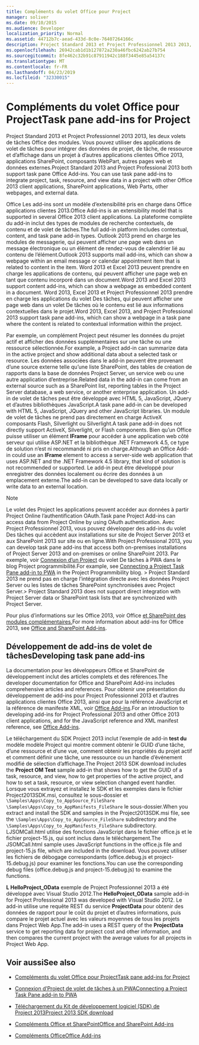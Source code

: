 ```yaml
---
title: Compléments du volet Office pour Project
manager: soliver
ms.date: 09/10/2015
ms.audience: Developer
localization_priority: Normal
ms.assetid: 44712b7c-aead-433d-8c0e-76407264166c
description: Project Standard 2013 et Project Professionnel 2013 2013, les deux volets de tâches Office des modules. Vous pouvez utiliser des applications de volet de tâches pour intégrer des données de projet, de tâche, de ressource et d’affichage dans un projet à d’autres applications clientes Office 2013, applications SharePoint, composants WebPart, autres pages web et données externes.
ms.openlocfilehash: 26942cab1d1b127872a230a46fbc6242ab27b754
ms.sourcegitcommit: 8fe462c32b91c87911942c188f3445e85a54137c
ms.translationtype: MT
ms.contentlocale: fr-FR
ms.lasthandoff: 04/23/2019
ms.locfileid: "32330015"
---
```

# <a name="task-pane-add-ins-for-project"></a><span data-ttu-id="41960-103">Compléments du volet Office pour Project</span><span class="sxs-lookup"><span data-stu-id="41960-103">Task pane add-ins for Project</span></span>

<span data-ttu-id="41960-104">Project Standard 2013 et Project Professionnel 2013 2013, les deux volets de tâches Office des modules. Vous pouvez utiliser des applications de volet de tâches pour intégrer des données de projet, de tâche, de ressource et d’affichage dans un projet à d’autres applications clientes Office 2013, applications SharePoint, composants WebPart, autres pages web et données externes.</span><span class="sxs-lookup"><span data-stu-id="41960-104">Project Standard 2013 and Project Professional 2013 both support task pane Office Add-ins. You can use task pane add-ins to integrate project, task, resource, and view data in a project with other Office 2013 client applications, SharePoint applications, Web Parts, other webpages, and external data.</span></span>
  
<span data-ttu-id="41960-105">Office Les add-ins sont un modèle d’extensibilité pris en charge dans Office applications clientes 2013.</span><span class="sxs-lookup"><span data-stu-id="41960-105">Office Add-ins is an extensibility model that is supported in several Office 2013 client applications.</span></span> <span data-ttu-id="41960-106">La plateforme complète du add-in inclut des types de modules de recherche contextuels, de contenu et de volet de tâches.</span><span class="sxs-lookup"><span data-stu-id="41960-106">The full add-in platform includes contextual, content, and task pane add-in types.</span></span> <span data-ttu-id="41960-107">Outlook 2013 prend en charge les modules de messagerie, qui peuvent afficher une page web dans un message électronique ou un élément de rendez-vous de calendrier lié au contenu de l’élément.</span><span class="sxs-lookup"><span data-stu-id="41960-107">Outlook 2013 supports mail add-ins, which can show a webpage within an email message or calendar appointment item that is related to content in the item.</span></span> <span data-ttu-id="41960-108">Word 2013 et Excel 2013 peuvent prendre en charge les applications de contenu, qui peuvent afficher une page web en tant que contenu incorporé dans un document.</span><span class="sxs-lookup"><span data-stu-id="41960-108">Word 2013 and Excel 2013 support content add-ins, which can show a webpage as embedded content in a document.</span></span> <span data-ttu-id="41960-109">Word 2013, Excel 2013 et Project Professionnel 2013 prendre en charge les applications du volet Des tâches, qui peuvent afficher une page web dans un volet De tâches où le contenu est lié aux informations contextuelles dans le projet.</span><span class="sxs-lookup"><span data-stu-id="41960-109">Word 2013, Excel 2013, and Project Professional 2013 support task pane add-ins, which can show a webpage in a task pane where the content is related to contextual information within the project.</span></span>
  
<span data-ttu-id="41960-110">Par exemple, un complément Project peut résumer les données du projet actif et afficher des données supplémentaires sur une tâche ou une ressource sélectionnée.</span><span class="sxs-lookup"><span data-stu-id="41960-110">For example, a Project add-in can summarize data in the active project and show additional data about a selected task or resource.</span></span> <span data-ttu-id="41960-111">Les données associées dans le add-in peuvent être provenant d’une source externe telle qu’une liste SharePoint, des tables de création de rapports dans la base de données Project Server, un service web ou une autre application d’entreprise.</span><span class="sxs-lookup"><span data-stu-id="41960-111">Related data in the add-in can come from an external source such as a SharePoint list, reporting tables in the Project Server database, a web service, or another enterprise application.</span></span> <span data-ttu-id="41960-112">Un add-in de volet de tâches peut être développé avec HTML 5, JavaScript, JQuery et d’autres bibliothèques JavaScript.</span><span class="sxs-lookup"><span data-stu-id="41960-112">A task pane add-in can be developed with HTML 5, JavaScript, JQuery and other JavaScript libraries.</span></span> <span data-ttu-id="41960-113">Un module de volet de tâches ne prend pas directement en charge ActiveX composants Flash, Silverlight ou Silverlight.</span><span class="sxs-lookup"><span data-stu-id="41960-113">A task pane add-in does not directly support ActiveX, Silverlight, or Flash components.</span></span> <span data-ttu-id="41960-114">Bien qu’un Office puisse utiliser un élément **IFrame** pour accéder à une application web côté serveur qui utilise ASP.NET et la bibliothèque .NET Framework 4.5, ce type de solution n’est ni recommandé ni pris en charge.</span><span class="sxs-lookup"><span data-stu-id="41960-114">Although an Office Add-in could use an **IFrame** element to access a server-side web application that uses ASP.NET and the .NET Framework 4.5 library, that kind of solution is not recommended or supported.</span></span> <span data-ttu-id="41960-115">Le add-in peut être développé pour enregistrer des données localement ou écrire des données à un emplacement externe.</span><span class="sxs-lookup"><span data-stu-id="41960-115">The add-in can be developed to save data locally or write data to an external location.</span></span> 
  
> [!NOTE]
> <span data-ttu-id="41960-116">Le volet des Project les applications peuvent accéder aux données à partir Project Online l’authentification OAuth.</span><span class="sxs-lookup"><span data-stu-id="41960-116">Task pane Project Add-ins can access data from Project Online by using OAuth authentication.</span></span> <span data-ttu-id="41960-117">Avec Project Professionnel 2013, vous pouvez développer des add-ins du volet Des tâches qui accèdent aux installations sur site de Project Server 2013 et aux SharePoint 2013 sur site ou en ligne.</span><span class="sxs-lookup"><span data-stu-id="41960-117">With Project Professional 2013, you can develop task pane add-ins that access both on-premises installations of Project Server 2013 and on-premises or online SharePoint 2013.</span></span> <span data-ttu-id="41960-118">Par exemple, voir [Connexion d’un Project](https://blogs.msdn.com/b/project_programmability/archive/2012/11/02/connecting-a-project-task-pane-app-to-pwa.aspx) du volet De tâches à PWA dans le blog Project programmibilité.</span><span class="sxs-lookup"><span data-stu-id="41960-118">For example, see [Connecting a Project Task Pane add-in to PWA](https://blogs.msdn.com/b/project_programmability/archive/2012/11/02/connecting-a-project-task-pane-app-to-pwa.aspx) in the Project Programmibility blog.</span></span> <span data-ttu-id="41960-119">> Project Standard 2013 ne prend pas en charge l’intégration directe avec les données Project Server ou les listes de tâches SharePoint synchronisées avec Project Server.</span><span class="sxs-lookup"><span data-stu-id="41960-119">> Project Standard 2013 does not support direct integration with Project Server data or SharePoint task lists that are synchronized with Project Server.</span></span> 
  
<span data-ttu-id="41960-120">Pour plus d’informations sur les Office 2013, voir Office [et SharePoint des modules complémentaires.](https://msdn.microsoft.com/library/office/fp161507%28v=office.15%29)</span><span class="sxs-lookup"><span data-stu-id="41960-120">For more information about add-ins for Office 2013, see [Office and SharePoint Add-ins](https://msdn.microsoft.com/library/office/fp161507%28v=office.15%29).</span></span> 
  
## <a name="developing-task-pane-add-ins"></a><span data-ttu-id="41960-121">Développement de add-ins de volet de tâches</span><span class="sxs-lookup"><span data-stu-id="41960-121">Developing task pane add-ins</span></span>

<span data-ttu-id="41960-122">La documentation pour les développeurs Office et SharePoint de développement inclut des articles complets et des références.</span><span class="sxs-lookup"><span data-stu-id="41960-122">The developer documentation for Office and SharePoint Add-ins includes comprehensive articles and references.</span></span> <span data-ttu-id="41960-123">Pour obtenir une présentation du développement de add-ins pour Project Professionnel 2013 et d’autres applications clientes Office 2013, ainsi que pour la référence JavaScript et la référence de manifeste XML, voir [Office Add-ins](https://msdn.microsoft.com/library/office/apps/jj220060%28v=office.15%29).</span><span class="sxs-lookup"><span data-stu-id="41960-123">For an introduction to developing add-ins for Project Professional 2013 and other Office 2013 client applications, and for the JavaScript reference and XML manifest reference, see [Office Add-ins](https://msdn.microsoft.com/library/office/apps/jj220060%28v=office.15%29).</span></span>
  
<span data-ttu-id="41960-124">Le téléchargement du SDK Project 2013 inclut l’exemple de add-in **test du** modèle modèle Project qui montre comment obtenir le GUID d’une tâche, d’une ressource et d’une vue, comment obtenir les propriétés du projet actif et comment définir une tâche, une ressource ou un handle d’événement modifié de sélection d’affichage.</span><span class="sxs-lookup"><span data-stu-id="41960-124">The Project 2013 SDK download includes the **Project OM Test** sample add-in that shows how to get the GUID of a task, resource, and view, how to get properties of the active project, and how to set a task, resource, or view selection changed event handler.</span></span> <span data-ttu-id="41960-125">Lorsque vous extrayez et installez le SDK et les exemples dans le fichier Project2013SDK.msi, consultez le sous-dossier et  `\Samples\Apps\Copy_to_AppSource_FileShare`  `\Samples\Apps\Copy_to_AppManifests_FileShare` le sous-dossier.</span><span class="sxs-lookup"><span data-stu-id="41960-125">When you extract and install the SDK and samples in the Project2013SDK.msi file, see the  `\Samples\Apps\Copy_to_AppSource_FileShare` subdirectory and the  `\Samples\Apps\Copy_to_AppManifests_FileShare` subdirectory.</span></span> <span data-ttu-id="41960-126">LJSOMCall.html utilise des fonctions JavaScript dans le fichier office.js et le fichier project-15.js, qui sont inclus dans le téléchargement.</span><span class="sxs-lookup"><span data-stu-id="41960-126">The JSOMCall.html sample uses JavaScript functions in the office.js file and project-15.js file, which are included in the download.</span></span> <span data-ttu-id="41960-127">Vous pouvez utiliser les fichiers de débogage correspondants (office.debug.js et project-15.debug.js) pour examiner les fonctions.</span><span class="sxs-lookup"><span data-stu-id="41960-127">You can use the corresponding debug files (office.debug.js and project-15.debug.js) to examine the functions.</span></span> 
  
<span data-ttu-id="41960-128">**L HelloProject_OData** exemple de Project Professionnel 2013 a été développé avec Visual Studio 2012.</span><span class="sxs-lookup"><span data-stu-id="41960-128">The **HelloProject_OData** sample add-in for Project Professional 2013 was developed with Visual Studio 2012.</span></span> <span data-ttu-id="41960-129">Le add-in utilise une requête REST du service **ProjectData** pour obtenir des données de rapport pour le coût du projet et d’autres informations, puis compare le projet actuel avec les valeurs moyennes de tous les projets dans Project Web App.</span><span class="sxs-lookup"><span data-stu-id="41960-129">The add-in uses a REST query of the **ProjectData** service to get reporting data for project cost and other information, and then compares the current project with the average values for all projects in Project Web App.</span></span> 
  
## <a name="see-also"></a><span data-ttu-id="41960-130">Voir aussi</span><span class="sxs-lookup"><span data-stu-id="41960-130">See also</span></span>
<span data-ttu-id="41960-131"><a name="bk_addresources"> </a></span><span class="sxs-lookup"><span data-stu-id="41960-131"><a name="bk_addresources"> </a></span></span>

- [<span data-ttu-id="41960-132">Compléments du volet Office pour Project</span><span class="sxs-lookup"><span data-stu-id="41960-132">Task pane add-ins for Project</span></span>](https://msdn.microsoft.com/library/office/apps/fp161143%28v=office.15%29)
    
- [<span data-ttu-id="41960-133">Connexion d’Project de volet de tâches à un PWA</span><span class="sxs-lookup"><span data-stu-id="41960-133">Connecting a Project Task Pane add-in to PWA</span></span>](https://blogs.msdn.com/b/project_programmability/archive/2012/11/02/connecting-a-project-task-pane-app-to-pwa.aspx)
    
- [<span data-ttu-id="41960-134">Téléchargement du Kit de développement logiciel (SDK) de Project 2013</span><span class="sxs-lookup"><span data-stu-id="41960-134">Project 2013 SDK download</span></span>](https://www.microsoft.com/en-us/download/details.aspx?id=30435%20)
    
- [<span data-ttu-id="41960-135">Compléments Office et SharePoint</span><span class="sxs-lookup"><span data-stu-id="41960-135">Office and SharePoint Add-ins</span></span>](https://msdn.microsoft.com/library/office/fp161507%28v=office.15%29)
    
- [<span data-ttu-id="41960-136">Compléments Office</span><span class="sxs-lookup"><span data-stu-id="41960-136">Office Add-ins</span></span>](https://msdn.microsoft.com/library/office/apps/jj220060%28v=office.15%29)
    

